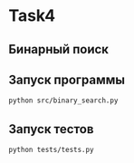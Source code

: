 # Task4
## Бинарный поиск
## Запуск программы
```bash
python src/binary_search.py
```
## Запуск тестов
```bash
python tests/tests.py
```